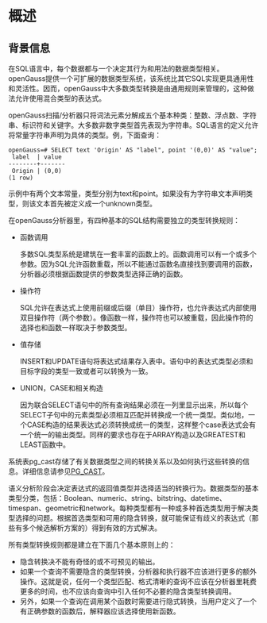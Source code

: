 # 概述<a name="ZH-CN_TOPIC_0289900250"></a>

## 背景信息<a name="zh-cn_topic_0283136636_zh-cn_topic_0237122007_zh-cn_topic_0059778774_s2b7b7e4374fc4b6b9010857a056985ab"></a>

在SQL语言中，每个数据都与一个决定其行为和用法的数据类型相关。openGauss提供一个可扩展的数据类型系统，该系统比其它SQL实现更具通用性和灵活性。因而，openGauss中大多数类型转换是由通用规则来管理的，这种做法允许使用混合类型的表达式。

openGauss扫描/分析器只将词法元素分解成五个基本种类：整数、浮点数、字符串、标识符和关键字。大多数非数字类型首先表现为字符串。SQL语言的定义允许将常量字符串声明为具体的类型。例，下面查询：

```
openGauss=# SELECT text 'Origin' AS "label", point '(0,0)' AS "value";
 label  | value
--------+-------
 Origin | (0,0)
(1 row)
```

示例中有两个文本常量，类型分别为text和point。如果没有为字符串文本声明类型，则该文本首先被定义成一个unknown类型。

在openGauss分析器里，有四种基本的SQL结构需要独立的类型转换规则：

-   函数调用

    多数SQL类型系统是建筑在一套丰富的函数上的。函数调用可以有一个或多个参数。因为SQL允许函数重载，所以不能通过函数名直接找到要调用的函数，分析器必须根据函数提供的参数类型选择正确的函数。

-   操作符

    SQL允许在表达式上使用前缀或后缀（单目）操作符，也允许表达式内部使用双目操作符（两个参数）。像函数一样，操作符也可以被重载，因此操作符的选择也和函数一样取决于参数类型。

-   值存储

    INSERT和UPDATE语句将表达式结果存入表中。语句中的表达式类型必须和目标字段的类型一致或者可以转换为一致。

-   UNION，CASE和相关构造

    因为联合SELECT语句中的所有查询结果必须在一列里显示出来，所以每个SELECT子句中的元素类型必须相互匹配并转换成一个统一类型。类似地，一个CASE构造的结果表达式必须转换成统一的类型，这样整个case表达式会有一个统一的输出类型。同样的要求也存在于ARRAY构造以及GREATEST和LEAST函数中。


系统表pg\_cast存储了有关数据类型之间的转换关系以及如何执行这些转换的信息。详细信息请参见[PG\_CAST](PG_CAST.md)。

语义分析阶段会决定表达式的返回值类型并选择适当的转换行为。数据类型的基本类型分类，包括：Boolean、numeric、string、bitstring、datetime、timespan、geometric和network。每种类型都有一种或多种首选类型用于解决类型选择的问题。根据首选类型和可用的隐含转换，就可能保证有歧义的表达式（那些有多个候选解析方案的）得到有效的方式解决。

所有类型转换规则都是建立在下面几个基本原则上的：

-   隐含转换决不能有奇怪的或不可预见的输出。
-   如果一个查询不需要隐含的类型转换，分析器和执行器不应该进行更多的额外操作。这就是说，任何一个类型匹配、格式清晰的查询不应该在分析器里耗费更多的时间，也不应该向查询中引入任何不必要的隐含类型转换调用。
-   另外，如果一个查询在调用某个函数时需要进行隐式转换，当用户定义了一个有正确参数的函数后，解释器应该选择使用新函数。
